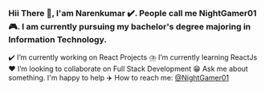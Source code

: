 ### Hii There 👋, I'am Narenkumar ✔️. People call me NightGamer01 🎮. I am currently pursuing my bachelor's degree majoring in Information Technology. 


✔️ I’m currently working on React Projects
⛈️ I’m currently learning ReactJs
❤️ I’m looking to collaborate on Full Stack Development
😁 Ask me about something. I'm happy to help
✈️ How to reach me: [@NightGamer01](https://t.me/NightGamer01)

